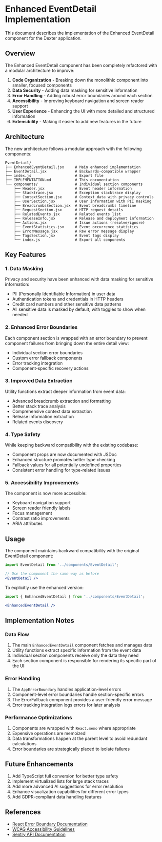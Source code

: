 # Enhanced EventDetail Implementation

This document describes the implementation of the Enhanced EventDetail component for the Dexter application.

## Overview

The Enhanced EventDetail component has been completely refactored with a modular architecture to improve:

1. **Code Organization** - Breaking down the monolithic component into smaller, focused components
2. **Data Security** - Adding data masking for sensitive information
3. **Error Handling** - Adding robust error boundaries around each section
4. **Accessibility** - Improving keyboard navigation and screen reader support
5. **User Experience** - Enhancing the UI with more detailed and structured information
6. **Extensibility** - Making it easier to add new features in the future

## Architecture

The new architecture follows a modular approach with the following components:

```
EventDetail/
├── EnhancedEventDetail.jsx     # Main enhanced implementation
├── EventDetail.jsx             # Backwards-compatible wrapper
├── index.js                    # Export file
├── IMPLEMENTATION.md           # This documentation
└── components/                 # Individual section components
    ├── Header.jsx              # Event header information
    ├── Stacktrace.jsx          # Exception stacktrace display
    ├── ContextSection.jsx      # Context data with privacy controls 
    ├── UserSection.jsx         # User information with PII masking
    ├── BreadcrumbsSection.jsx  # Event breadcrumbs timeline
    ├── RequestSection.jsx      # HTTP request details
    ├── RelatedEvents.jsx       # Related events list
    ├── ReleaseInfo.jsx         # Release and deployment information
    ├── Actions.jsx             # Issue actions (resolve/ignore)
    ├── EventStatistics.jsx     # Event occurrence statistics
    ├── ErrorMessage.jsx        # Raw error message display
    ├── TagsSection.jsx         # Event tags display
    └── index.js                # Export all components
```

## Key Features

### 1. Data Masking

Privacy and security have been enhanced with data masking for sensitive information:

- PII (Personally Identifiable Information) in user data
- Authentication tokens and credentials in HTTP headers
- Credit card numbers and other sensitive data patterns
- All sensitive data is masked by default, with toggles to show when needed

### 2. Enhanced Error Boundaries

Each component section is wrapped with an error boundary to prevent component failures from bringing down the entire detail view:

- Individual section error boundaries
- Custom error fallback components
- Error tracking integration
- Component-specific recovery actions

### 3. Improved Data Extraction

Utility functions extract deeper information from event data:

- Advanced breadcrumb extraction and formatting
- Better stack trace analysis
- Comprehensive context data extraction
- Release information extraction
- Related events discovery

### 4. Type Safety

While keeping backward compatibility with the existing codebase:

- Component props are now documented with JSDoc
- Enhanced structure promotes better type checking
- Fallback values for all potentially undefined properties
- Consistent error handling for type-related issues

### 5. Accessibility Improvements

The component is now more accessible:

- Keyboard navigation support
- Screen reader friendly labels
- Focus management
- Contrast ratio improvements
- ARIA attributes

## Usage

The component maintains backward compatibility with the original EventDetail component:

```jsx
import EventDetail from '../components/EventDetail';

// Use the component the same way as before
<EventDetail />
```

To explicitly use the enhanced version:

```jsx
import { EnhancedEventDetail } from '../components/EventDetail';

<EnhancedEventDetail />
```

## Implementation Notes

### Data Flow

1. The main `EnhancedEventDetail` component fetches and manages data
2. Utility functions extract specific information from the event data
3. Individual section components receive only the data they need
4. Each section component is responsible for rendering its specific part of the UI

### Error Handling

1. The `AppErrorBoundary` handles application-level errors
2. Component-level error boundaries handle section-specific errors
3. The ErrorFallback component provides a user-friendly error message
4. Error tracking integration logs errors for later analysis

### Performance Optimizations

1. Components are wrapped with `React.memo` where appropriate
2. Expensive operations are memoized
3. Data transformations happen at the parent level to avoid redundant calculations
4. Error boundaries are strategically placed to isolate failures

## Future Enhancements

1. Add TypeScript full conversion for better type safety
2. Implement virtualized lists for large stack traces
3. Add more advanced AI suggestions for error resolution
4. Enhance visualization capabilities for different error types
5. Add GDPR-compliant data handling features

## References

- [React Error Boundary Documentation](https://reactjs.org/docs/error-boundaries.html)
- [WCAG Accessibility Guidelines](https://www.w3.org/WAI/standards-guidelines/wcag/)
- [Sentry API Documentation](https://docs.sentry.io/api/)
